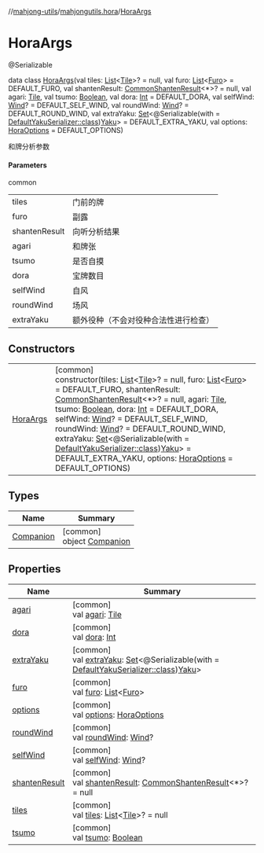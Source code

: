 //[mahjong-utils](../../../index.md)/[mahjongutils.hora](../index.md)/[HoraArgs](index.md)

# HoraArgs

@Serializable

data class [HoraArgs](index.md)(val tiles: [List](https://kotlinlang.org/api/latest/jvm/stdlib/kotlin.collections/-list/index.html)&lt;[Tile](../../mahjongutils.models/-tile/index.md)&gt;? = null, val furo: [List](https://kotlinlang.org/api/latest/jvm/stdlib/kotlin.collections/-list/index.html)&lt;[Furo](../../mahjongutils.models/-furo/index.md)&gt; = DEFAULT_FURO, val shantenResult: [CommonShantenResult](../../mahjongutils.shanten/-common-shanten-result/index.md)&lt;*&gt;? = null, val agari: [Tile](../../mahjongutils.models/-tile/index.md), val tsumo: [Boolean](https://kotlinlang.org/api/latest/jvm/stdlib/kotlin/-boolean/index.html), val dora: [Int](https://kotlinlang.org/api/latest/jvm/stdlib/kotlin/-int/index.html) = DEFAULT_DORA, val selfWind: [Wind](../../mahjongutils.models/-wind/index.md)? = DEFAULT_SELF_WIND, val roundWind: [Wind](../../mahjongutils.models/-wind/index.md)? = DEFAULT_ROUND_WIND, val extraYaku: [Set](https://kotlinlang.org/api/latest/jvm/stdlib/kotlin.collections/-set/index.html)&lt;@Serializable(with = [DefaultYakuSerializer::class](../../mahjongutils.yaku/-default-yaku-serializer/index.md))[Yaku](../../mahjongutils.yaku/-yaku/index.md)&gt; = DEFAULT_EXTRA_YAKU, val options: [HoraOptions](../-hora-options/index.md) = DEFAULT_OPTIONS)

和牌分析参数

#### Parameters

common

| | |
|---|---|
| tiles | 门前的牌 |
| furo | 副露 |
| shantenResult | 向听分析结果 |
| agari | 和牌张 |
| tsumo | 是否自摸 |
| dora | 宝牌数目 |
| selfWind | 自风 |
| roundWind | 场风 |
| extraYaku | 额外役种（不会对役种合法性进行检查） |

## Constructors

| | |
|---|---|
| [HoraArgs](-hora-args.md) | [common]<br>constructor(tiles: [List](https://kotlinlang.org/api/latest/jvm/stdlib/kotlin.collections/-list/index.html)&lt;[Tile](../../mahjongutils.models/-tile/index.md)&gt;? = null, furo: [List](https://kotlinlang.org/api/latest/jvm/stdlib/kotlin.collections/-list/index.html)&lt;[Furo](../../mahjongutils.models/-furo/index.md)&gt; = DEFAULT_FURO, shantenResult: [CommonShantenResult](../../mahjongutils.shanten/-common-shanten-result/index.md)&lt;*&gt;? = null, agari: [Tile](../../mahjongutils.models/-tile/index.md), tsumo: [Boolean](https://kotlinlang.org/api/latest/jvm/stdlib/kotlin/-boolean/index.html), dora: [Int](https://kotlinlang.org/api/latest/jvm/stdlib/kotlin/-int/index.html) = DEFAULT_DORA, selfWind: [Wind](../../mahjongutils.models/-wind/index.md)? = DEFAULT_SELF_WIND, roundWind: [Wind](../../mahjongutils.models/-wind/index.md)? = DEFAULT_ROUND_WIND, extraYaku: [Set](https://kotlinlang.org/api/latest/jvm/stdlib/kotlin.collections/-set/index.html)&lt;@Serializable(with = [DefaultYakuSerializer::class](../../mahjongutils.yaku/-default-yaku-serializer/index.md))[Yaku](../../mahjongutils.yaku/-yaku/index.md)&gt; = DEFAULT_EXTRA_YAKU, options: [HoraOptions](../-hora-options/index.md) = DEFAULT_OPTIONS) |

## Types

| Name | Summary |
|---|---|
| [Companion](-companion/index.md) | [common]<br>object [Companion](-companion/index.md) |

## Properties

| Name | Summary |
|---|---|
| [agari](agari.md) | [common]<br>val [agari](agari.md): [Tile](../../mahjongutils.models/-tile/index.md) |
| [dora](dora.md) | [common]<br>val [dora](dora.md): [Int](https://kotlinlang.org/api/latest/jvm/stdlib/kotlin/-int/index.html) |
| [extraYaku](extra-yaku.md) | [common]<br>val [extraYaku](extra-yaku.md): [Set](https://kotlinlang.org/api/latest/jvm/stdlib/kotlin.collections/-set/index.html)&lt;@Serializable(with = [DefaultYakuSerializer::class](../../mahjongutils.yaku/-default-yaku-serializer/index.md))[Yaku](../../mahjongutils.yaku/-yaku/index.md)&gt; |
| [furo](furo.md) | [common]<br>val [furo](furo.md): [List](https://kotlinlang.org/api/latest/jvm/stdlib/kotlin.collections/-list/index.html)&lt;[Furo](../../mahjongutils.models/-furo/index.md)&gt; |
| [options](options.md) | [common]<br>val [options](options.md): [HoraOptions](../-hora-options/index.md) |
| [roundWind](round-wind.md) | [common]<br>val [roundWind](round-wind.md): [Wind](../../mahjongutils.models/-wind/index.md)? |
| [selfWind](self-wind.md) | [common]<br>val [selfWind](self-wind.md): [Wind](../../mahjongutils.models/-wind/index.md)? |
| [shantenResult](shanten-result.md) | [common]<br>val [shantenResult](shanten-result.md): [CommonShantenResult](../../mahjongutils.shanten/-common-shanten-result/index.md)&lt;*&gt;? = null |
| [tiles](tiles.md) | [common]<br>val [tiles](tiles.md): [List](https://kotlinlang.org/api/latest/jvm/stdlib/kotlin.collections/-list/index.html)&lt;[Tile](../../mahjongutils.models/-tile/index.md)&gt;? = null |
| [tsumo](tsumo.md) | [common]<br>val [tsumo](tsumo.md): [Boolean](https://kotlinlang.org/api/latest/jvm/stdlib/kotlin/-boolean/index.html) |
